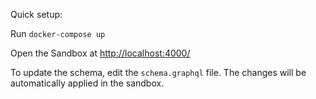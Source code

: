 Quick setup:

Run `docker-compose up`

Open the Sandbox at [http://localhost:4000/](http://localhost:4000/)

To update the schema, edit the `schema.graphql` file. The changes will be automatically applied in the sandbox.